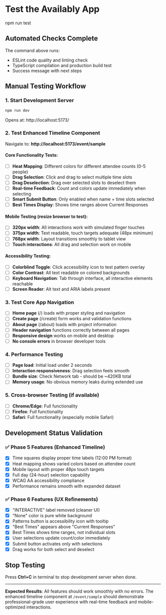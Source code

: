 # Test the Availably App

npm run test

## Automated Checks Complete
The command above runs:
- ESLint code quality and linting check
- TypeScript compilation and production build test
- Success message with next steps

## Manual Testing Workflow

### 1. Start Development Server
```bash
npm run dev
```
Opens at: http://localhost:5173/

### 2. Test Enhanced Timeline Component
Navigate to: **http://localhost:5173/event/sample**

#### Core Functionality Tests:
- [ ] **Heat Mapping**: Different colors for different attendee counts (0-5 people)
- [ ] **Drag Selection**: Click and drag to select multiple time slots
- [ ] **Drag Deselection**: Drag over selected slots to deselect them
- [ ] **Real-time Feedback**: Count and colors update immediately when selecting
- [ ] **Smart Submit Button**: Only enabled when name + time slots selected
- [ ] **Best Times Display**: Shows time ranges above Current Responses

#### Mobile Testing (resize browser to test):
- [ ] **320px width**: All interactions work with simulated finger touches
- [ ] **375px width**: Text readable, touch targets adequate (48px minimum)
- [ ] **768px width**: Layout transitions smoothly to tablet view
- [ ] **Touch interactions**: All drag and selection work on mobile

#### Accessibility Testing:
- [ ] **Colorblind Toggle**: Click accessibility icon to test pattern overlay
- [ ] **Color Contrast**: All text readable on colored backgrounds
- [ ] **Keyboard Navigation**: Tab through interface, all interactive elements reachable
- [ ] **Screen Reader**: Alt text and ARIA labels present

### 3. Test Core App Navigation
- [ ] **Home page** (/) loads with proper styling and navigation
- [ ] **Create page** (/create) form works and validation functions
- [ ] **About page** (/about) loads with project information
- [ ] **Header navigation** functions correctly between all pages
- [ ] **Responsive design** works on mobile and desktop
- [ ] **No console errors** in browser developer tools

### 4. Performance Testing
- [ ] **Page load**: Initial load under 2 seconds
- [ ] **Interaction responsiveness**: Drag selection feels smooth
- [ ] **Bundle size**: Check Network tab - should be ~420KB total
- [ ] **Memory usage**: No obvious memory leaks during extended use

### 5. Cross-browser Testing (if available)
- [ ] **Chrome/Edge**: Full functionality
- [ ] **Firefox**: Full functionality  
- [ ] **Safari**: Full functionality (especially mobile Safari)

## Development Status Validation

### ✅ Phase 5 Features (Enhanced Timeline)
- [x] Time squares display proper time labels (12:00 PM format)
- [x] Heat mapping shows varied colors based on attendee count
- [x] Mobile layout with proper 48px touch targets
- [x] Full day (24-hour) selection capability
- [x] WCAG AA accessibility compliance
- [x] Performance remains smooth with expanded dataset

### ✅ Phase 6 Features (UX Refinements)
- [x] "INTERACTIVE" label removed (cleaner UI)
- [x] "None" color is pure white background
- [x] Patterns button is accessibility icon with tooltip
- [x] "Best Times" appears above "Current Responses"
- [x] Best Times shows time ranges, not individual slots
- [x] User selections update count/color immediately
- [x] Submit button activates only with selections
- [x] Drag works for both select and deselect

## Stop Testing
Press **Ctrl+C** in terminal to stop development server when done.

---

**Expected Results**: All features should work smoothly with no errors. The enhanced timeline component at `/event/sample` should demonstrate professional-grade user experience with real-time feedback and mobile-optimized interactions.